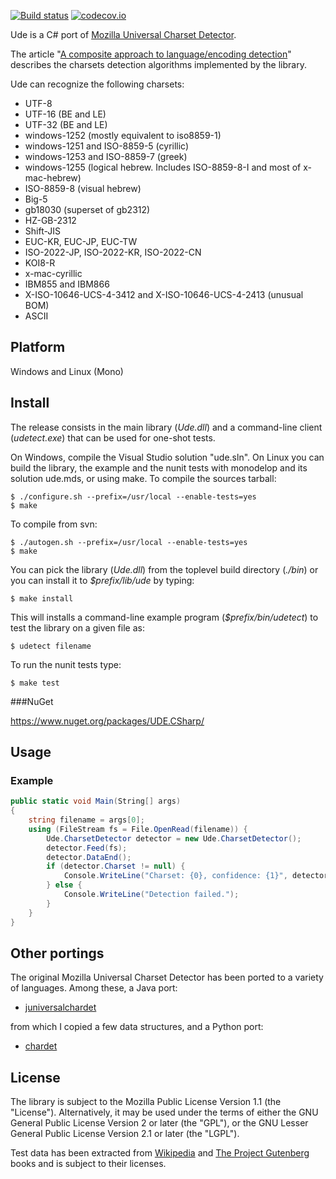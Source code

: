 [![Build status](https://ci.appveyor.com/api/projects/status/ouo7t319ixcokxer/branch/master?svg=true)](https://ci.appveyor.com/project/304NotModified/ude/branch/master)
[![codecov.io](https://codecov.io/github/UniversalCharsetDetector/ude/coverage.svg?branch=master)](https://codecov.io/github/UniversalCharsetDetector/ude?branch=master)


Ude is a C# port of [Mozilla Universal Charset Detector](http://mxr.mozilla.org/mozilla/source/extensions/universalchardet/src/).

The article "[A composite approach to language/encoding detection](http://www.mozilla.org/projects/intl/UniversalCharsetDetection.html)" describes the charsets detection algorithms implemented by the library.

Ude can recognize the following charsets:

* UTF-8
* UTF-16 (BE and LE)
* UTF-32 (BE and LE)
* windows-1252 (mostly equivalent to iso8859-1)
* windows-1251 and ISO-8859-5 (cyrillic)
* windows-1253 and ISO-8859-7 (greek)
* windows-1255 (logical hebrew. Includes ISO-8859-8-I and most of x-mac-hebrew)
* ISO-8859-8 (visual hebrew)
* Big-5
* gb18030 (superset of gb2312)
* HZ-GB-2312
* Shift-JIS
* EUC-KR, EUC-JP, EUC-TW
* ISO-2022-JP, ISO-2022-KR, ISO-2022-CN
* KOI8-R
* x-mac-cyrillic
* IBM855 and IBM866
* X-ISO-10646-UCS-4-3412 and X-ISO-10646-UCS-4-2413 (unusual BOM)
* ASCII

## Platform
Windows and Linux (Mono)

## Install
The release consists in the main library (*Ude.dll*) and a command-line client (*udetect.exe*) that can be used for one-shot tests.

On Windows, compile the Visual Studio solution "ude.sln". On Linux you can build the library, the example and the nunit tests with monodelop and its solution ude.mds, or using make. To compile the sources tarball:

    $ ./configure.sh --prefix=/usr/local --enable-tests=yes
    $ make
    
To compile from svn:

    $ ./autogen.sh --prefix=/usr/local --enable-tests=yes
    $ make
   
You can pick the library (*Ude.dll*) from the toplevel build directory (*./bin*) or you can install it to *$prefix/lib/ude* by typing:

    $ make install
   
This will installs a command-line example program (*$prefix/bin/udetect*) to test the library on a given file as:

    $ udetect filename 
    
To run the nunit tests type:

    $ make test
    
    
###NuGet

https://www.nuget.org/packages/UDE.CSharp/

## Usage
### Example

```c#
public static void Main(String[] args)
{
    string filename = args[0];
    using (FileStream fs = File.OpenRead(filename)) {
        Ude.CharsetDetector detector = new Ude.CharsetDetector();
        detector.Feed(fs);
        detector.DataEnd();
        if (detector.Charset != null) {
            Console.WriteLine("Charset: {0}, confidence: {1}", detector.Charset, detector.Confidence);
        } else {
            Console.WriteLine("Detection failed.");
        }
    }
}    
```

## Other portings
The original Mozilla Universal Charset Detector has been ported to a variety of languages. Among these, a Java port:

* [juniversalchardet](http://code.google.com/p/juniversalchardet/)

from which I copied a few data structures, and a Python port:

* [chardet](http://chardet.feedparser.org/)

## License

The library is subject to the Mozilla Public License Version 1.1 (the "License"). Alternatively, it may be used under the terms of either the GNU General Public License Version 2 or later (the "GPL"), or the GNU Lesser General Public License Version 2.1 or later (the "LGPL").

Test data has been extracted from [Wikipedia](http://wikipedia.org) and [The Project Gutenberg](http://www.gutenberg.org/) books and is subject to their licenses.

